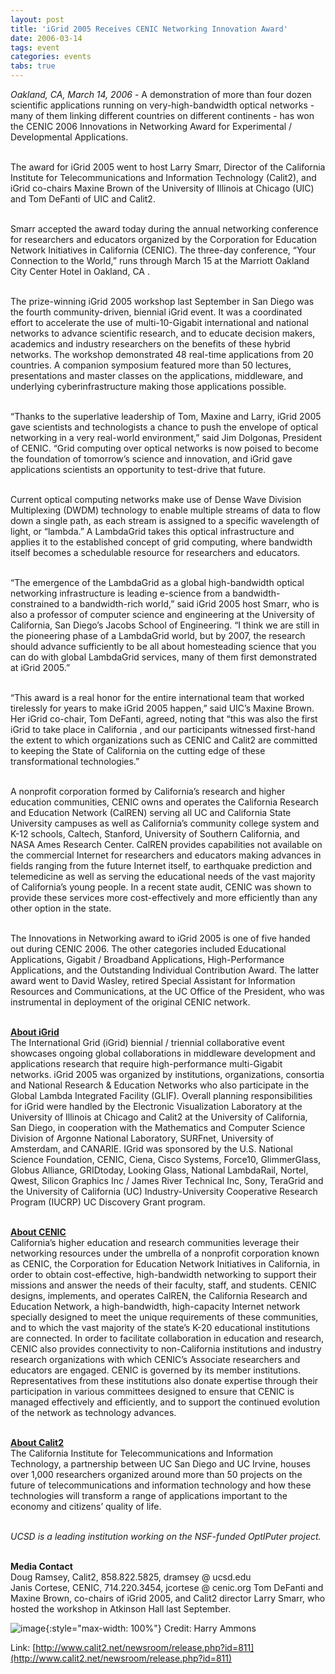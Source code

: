 ```yaml
---
layout: post
title: 'iGrid 2005 Receives CENIC Networking Innovation Award'
date: 2006-03-14
tags: event
categories: events
tabs: true
---
```


<em>Oakland, CA, March 14, 2006</em> - A demonstration of more than four dozen scientific applications running on very-high-bandwidth optical networks - many of them linking different countries on different continents - has won the CENIC 2006 Innovations in Networking Award for Experimental / Developmental Applications.<br><br>

The award for iGrid 2005 went to host Larry Smarr, Director of the California Institute for Telecommunications and Information Technology (Calit2), and iGrid co-chairs Maxine Brown of the University of Illinois at Chicago (UIC) and Tom DeFanti of UIC and Calit2.<br><br>

Smarr accepted the award today during the annual networking conference for researchers and educators organized by the Corporation for Education Network Initiatives in California (CENIC). The three-day conference, &ldquo;Your Connection to the World,&rdquo; runs through March 15 at the Marriott Oakland City Center Hotel in Oakland, CA .<br><br>

The prize-winning iGrid 2005 workshop last September in San Diego was the fourth community-driven, biennial iGrid event. It was a coordinated effort to accelerate the use of multi-10-Gigabit international and national networks to advance scientific research, and to educate decision makers, academics and industry researchers on the benefits of these hybrid networks. The workshop demonstrated 48 real-time applications from 20 countries. A companion symposium featured more than 50 lectures, presentations and master classes on the applications, middleware, and underlying cyberinfrastructure making those applications possible.<br><br>

&ldquo;Thanks to the superlative leadership of Tom, Maxine and Larry, iGrid 2005 gave scientists and technologists a chance to push the envelope of optical networking in a very real-world environment,&rdquo; said Jim Dolgonas, President of CENIC. &ldquo;Grid computing over optical networks is now poised to become the foundation of tomorrow&rsquo;s science and innovation, and iGrid gave applications scientists an opportunity to test-drive that future.<br><br>

Current optical computing networks make use of Dense Wave Division Multiplexing (DWDM) technology to enable multiple streams of data to flow down a single path, as each stream is assigned to a specific wavelength of light, or &ldquo;lambda.&rdquo; A LambdaGrid takes this optical infrastructure and applies it to the established concept of grid computing, where bandwidth itself becomes a schedulable resource for researchers and educators.<br><br>

&ldquo;The emergence of the LambdaGrid as a global high-bandwidth optical networking infrastructure is leading e-science from a bandwidth-constrained to a bandwidth-rich world,&rdquo; said iGrid 2005 host Smarr, who is also a professor of computer science and engineering at the University of California, San Diego&rsquo;s Jacobs School of Engineering. &ldquo;I think we are still in the pioneering phase of a LambdaGrid world, but by 2007, the research should advance sufficiently to be all about homesteading science that you can do with global LambdaGrid services, many of them first demonstrated at iGrid 2005.&rdquo;<br><br>

&ldquo;This award is a real honor for the entire international team that worked tirelessly for years to make iGrid 2005 happen,&rdquo; said UIC&rsquo;s Maxine Brown. Her iGrid co-chair, Tom DeFanti, agreed, noting that &ldquo;this was also the first iGrid to take place in California , and our participants witnessed first-hand the extent to which organizations such as CENIC and Calit2 are committed to keeping the State of California on the cutting edge of these transformational technologies.&rdquo;<br><br>

A nonprofit corporation formed by California&rsquo;s research and higher education communities, CENIC owns and operates the California Research and Education Network (CalREN) serving all UC and California State University campuses as well as California&rsquo;s community college system and K-12 schools, Caltech, Stanford, University of Southern California, and NASA Ames Research Center. CalREN provides capabilities not available on the commercial Internet for researchers and educators making advances in fields ranging from the future Internet itself, to earthquake prediction and telemedicine as well as serving the educational needs of the vast majority of California&rsquo;s young people. In a recent state audit, CENIC was shown to provide these services more cost-effectively and more efficiently than any other option in the state.<br><br>

The Innovations in Networking award to iGrid 2005 is one of five handed out during CENIC 2006. The other categories included Educational Applications, Gigabit / Broadband Applications, High-Performance Applications, and the Outstanding Individual Contribution Award. The latter award went to David Wasley, retired Special Assistant for Information Resources and Communications, at the UC Office of the President, who was instrumental in deployment of the original CENIC network.<br><br>

<strong><a href="http://www.igrid2005.org/">About iGrid</a></strong><br>
The International Grid (iGrid) biennial / triennial collaborative event showcases ongoing global collaborations in middleware development and applications research that require high-performance multi-Gigabit networks. iGrid 2005 was organized by institutions, organizations, consortia and National Research &amp; Education Networks who also participate in the Global Lambda Integrated Facility (GLIF). Overall planning responsibilities for iGrid were handled by the Electronic Visualization Laboratory at the University of Illinois at Chicago and Calit2 at the University of California, San Diego, in cooperation with the Mathematics and Computer Science Division of Argonne National Laboratory, SURFnet, University of Amsterdam, and CANARIE. IGrid was sponsored by the U.S. National Science Foundation, CENIC, Ciena, Cisco Systems, Force10, GlimmerGlass, Globus Alliance, GRIDtoday, Looking Glass, National LambdaRail, Nortel, Qwest, Silicon Graphics Inc / James River Technical Inc, Sony, TeraGrid and the University of California (UC) Industry-University Cooperative Research Program (IUCRP) UC Discovery Grant program.<br><br>

<strong><a href="http://www.cenic.org/">About CENIC</a></strong><br>
California&rsquo;s higher education and research communities leverage their networking resources under the umbrella of a nonprofit corporation known as CENIC, the Corporation for Education Network Initiatives in California, in order to obtain cost-effective, high-bandwidth networking to support their missions and answer the needs of their faculty, staff, and students. CENIC designs, implements, and operates CalREN, the California Research and Education Network, a high-bandwidth, high-capacity Internet network specially designed to meet the unique requirements of these communities, and to which the vast majority of the state&rsquo;s K-20 educational institutions are connected. In order to facilitate collaboration in education and research, CENIC also provides connectivity to non-California institutions and industry research organizations with which CENIC&rsquo;s Associate researchers and educators are engaged. CENIC is governed by its member institutions.  Representatives from these institutions also donate expertise through their participation in various committees designed to ensure that CENIC is managed effectively and efficiently, and to support the continued evolution of the network as technology advances.<br><br>

<strong><a href="http://www.calit2.net">About Calit2</a></strong><br>
The California Institute for Telecommunications and Information Technology, a partnership between UC San Diego and UC Irvine, houses over 1,000 researchers organized around more than 50 projects on the future of telecommunications and information technology and how these technologies will transform a range of applications important to the economy and citizens&rsquo; quality of life.<br><br>

<em>UCSD is a leading institution working on the NSF-funded OptIPuter project.</em><br><br>

<strong>Media Contact</strong><br>
Doug Ramsey, Calit2, 858.822.5825, dramsey @ ucsd.edu<br>
Janis Cortese, CENIC, 714.220.3454, jcortese @ cenic.org
Tom DeFanti and Maxine Brown, co-chairs of iGrid 2005, and Calit2 director Larry Smarr, who hosted the workshop in Atkinson Hall last September.

![image](https://www.evl.uic.edu/output/originals/cenicigridsm.jpg-srcw.jpg){:style="max-width: 100%"}
Credit: Harry Ammons


Link: [http://www.calit2.net/newsroom/release.php?id=811](http://www.calit2.net/newsroom/release.php?id=811)
